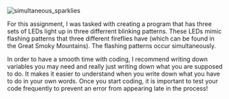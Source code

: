 ![simultaneous_sparklies](https://user-images.githubusercontent.com/124649732/230256053-411a62de-e628-41c1-957e-7e491cf6d80b.jpg)

For this assignment, I was tasked with creating a program that has three sets of LEDs light up in three differrent blinking patterns. These LEDs mimic flashing patterns that three different fireflies have (which can be found in the Great Smoky Mountains). The flashing patterns occur simultaneously.

In order to have a smooth time with coding, I recommend writing down variables you may need and really just writing down what you are supposed to do. It makes it easier to understand when you write down what you have to do in your own words. Once you start coding, it is important to test your code frequently to prevent an error from appearing late in the process!
